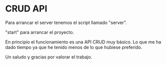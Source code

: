 # CRUD API

Para arrancar el server tenemos el script llamado "server".

"start" para arrancar el proyecto.

En principio el funcionamiento es una API CRUD muy básico. Lo que me ha dado tiempo ya que he tenido menos de lo que hubiese preferido. 

Un saludo y gracias por valorar el trabajo.
